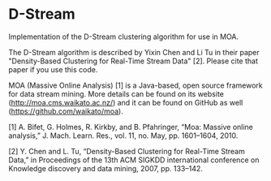 # D-Stream
Implementation of the D-Stream clustering algorithm for use in MOA.

The D-Stream algorithm is described by Yixin Chen and Li Tu in their paper "Density-Based Clustering for Real-Time Stream Data" [2]. Please cite that paper if you use this code.

MOA (Massive Online Analysis) [1] is a Java-based, open source framework for data stream mining. More details can be found on its website (http://moa.cms.waikato.ac.nz/) and it can be found on GitHub as well (https://github.com/waikato/moa).

[1] A. Bifet, G. Holmes, R. Kirkby, and B. Pfahringer, “Moa: Massive online analysis,” J. Mach. Learn. Res., vol. 11, no. May, pp. 1601–1604, 2010.

[2] Y. Chen and L. Tu, “Density-Based Clustering for Real-Time Stream Data,” in Proceedings of the 13th ACM SIGKDD international conference on Knowledge discovery and data mining, 2007, pp. 133–142.
